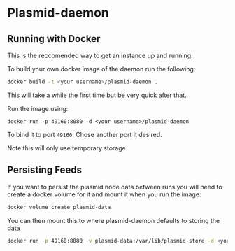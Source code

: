 # Plasmid-daemon

## Running with Docker

This is the reccomended way to get an instance up and running. 

To build your own docker image of the daemon run the following:

```bash
docker build -t <your username>/plasmid-daemon .
```
This will take a while the first time but be very quick after that.


Run the image using:

```
docker run -p 49160:8080 -d <your username>/plasmid-daemon
```

To bind it to port `49160`. Chose another port it desired.

Note this will only use temporary storage. 

## Persisting Feeds

If you want to persist the plasmid node data between runs you will need to create a docker volume for it and mount it when you run the image:

```bash
docker volume create plasmid-data
```

You can then mount this to where plasmid-daemon defaults to storing the data

```bash
docker run -p 49160:8080 -v plasmid-data:/var/lib/plasmid-store -d <your username>/plasmid-daemon
```
